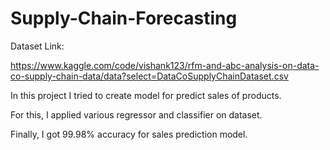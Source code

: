 # Supply-Chain-Forecasting

Dataset Link:

https://www.kaggle.com/code/vishank123/rfm-and-abc-analysis-on-data-co-supply-chain-data/data?select=DataCoSupplyChainDataset.csv

In this project I tried to create model for predict sales of products.

For this, I applied various regressor and classifier on dataset.

Finally, I got 99.98% accuracy for sales prediction model.
